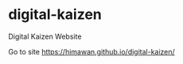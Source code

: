 # digital-kaizen #
Digital Kaizen Website

Go to site <https://himawan.github.io/digital-kaizen/>
 
